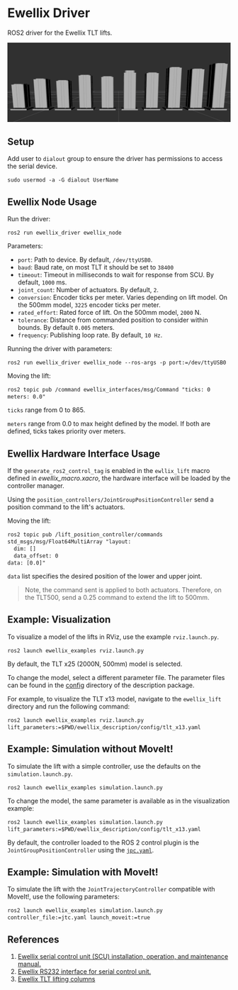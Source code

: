 # Ewellix Driver

ROS2 driver for the Ewellix TLT lifts.

![Ewellix TLT lifts, from 300mm to 700mm models.](./docs/all_lifts.png)

## Setup
Add user to `dialout` group to ensure the driver has permissions to access the serial device.
```
sudo usermod -a -G dialout UserName
```

## Ewellix Node Usage
Run the driver:
```
ros2 run ewellix_driver ewellix_node
```

Parameters:
  - `port`: Path to device. By default, `/dev/ttyUSB0`.
  - `baud`: Baud rate, on most TLT it should be set to `38400`
  - `timeout`: Timeout in milliseconds to wait for response from SCU. By default, `1000` ms.
  - `joint_count`: Number of actuators. By default, `2`.
  - `conversion`: Encoder ticks per meter. Varies depending on lift model. On the 500mm model, `3225` encoder ticks per meter.
  - `rated_effort`: Rated force of lift. On the 500mm model, `2000` N.
  - `tolerance`: Distance from commanded position to consider within bounds. By default `0.005` meters.
  - `frequency`: Publishing loop rate. By default, `10 Hz`.

Running the driver with parameters:
```
ros2 run ewellix_driver ewellix_node --ros-args -p port:=/dev/ttyUSB0
```

Moving the lift:
```
ros2 topic pub /command ewellix_interfaces/msg/Command "ticks: 0
meters: 0.0"
```
`ticks` range from 0 to 865.

`meters` range from 0.0 to max height defined by the model.
If both are defined, ticks takes priority over meters.

## Ewellix Hardware Interface Usage
If the `generate_ros2_control_tag` is enabled in the `ewllix_lift` macro defined in *ewellix_macro.xacro*, the hardware interface will be loaded by the controller manager.

Using the `position_controllers/JointGroupPositionController` send a position command to the lift's actuators.

Moving the lift:
```
ros2 topic pub /lift_position_controller/commands std_msgs/msg/Float64MultiArray "layout:
  dim: []
  data_offset: 0
data: [0.0]"
```
`data` list specifies the desired position of the lower and upper joint.
> Note, the command sent is applied to both actuators. Therefore, on the TLT500, send a 0.25 command to extend the lift to 500mm.

## Example: Visualization
To visualize a model of the lifts in RViz, use the example `rviz.launch.py`.

```
ros2 launch ewellix_examples rviz.launch.py
```

By default, the TLT x25 (2000N, 500mm) model is selected.

To change the model, select a different parameter file. The parameter files can be found in the [config](./ewellix_description/config/) directory of the description package.

For example, to visualize the TLT x13 model, navigate to the `ewellix_lift` directory and run the following command:
```
ros2 launch ewellix_examples rviz.launch.py lift_parameters:=$PWD/ewellix_description/config/tlt_x13.yaml
```


## Example: Simulation without MoveIt!
To simulate the lift with a simple controller, use the defaults on the `simulation.launch.py`.

```
ros2 launch ewellix_examples simulation.launch.py
```

To change the model, the same parameter is available as in the visualization example:
```
ros2 launch ewellix_examples simulation.launch.py lift_parameters:=$PWD/ewellix_description/config/tlt_x13.yaml
```

By default, the controller loaded to the ROS 2 control plugin is the `JointGroupPositionController` using the [`jpc.yaml`](./ewellix_description/config/control/jpc.yaml).


## Example: Simulation with MoveIt!
To simulate the lift with the `JointTrajectoryController` compatible with MoveIt!, use the following parameters:

```
ros2 launch ewellix_examples simulation.launch.py controller_file:=jtc.yaml launch_moveit:=true
```

## References
1. [Ewellix serial control unit (SCU) installation, operation, and maintenance manual.](https://medialibrary.ewellix.com/asset/16223)
2. [Ewellix RS232 interface for serial control unit.](https://medialibrary.ewellix.com/asset/16222)
3. [Ewellix TLT lifting columns](https://medialibrary.ewellix.com/asset/16207)
